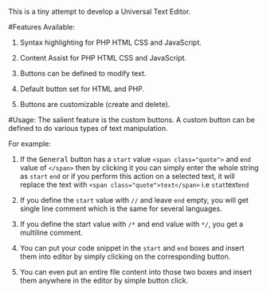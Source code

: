 This is a tiny attempt to develop a Universal Text Editor.


#Features Available:

1. Syntax highlighting for  PHP HTML CSS and JavaScript.

2. Content Assist for PHP HTML CSS and JavaScript.

3. Buttons can be defined to modify text.

4. Default button set for HTML and PHP.

5. Buttons are customizable (create and delete).


#Usage:
The salient feature is the custom buttons. A custom button can be defined to do various types of text manipulation.

For example:

1. If the <kbd class="button">General</kbd> button has a `start` value `<span class="quote">` and `end` value of `</span>`
then by clicking it you can simply enter the whole string as `start` `end` or if you perform this action on
a selected text, it will replace the text with `<span class="quote">text</span>` i.e `stat`text`end`

2. If you define the `start` value with `//` and leave `end` empty, you will get single line comment which is the same for several languages.

3. If you define the start value with `/*` and end value with `*/`, you get a multiline comment.

4. You can put your code snippet in the `start` and `end` boxes and insert them into editor by simply clicking on the corresponding button.

5. You can even put an entire file content into those two boxes and insert them anywhere in the editor by simple button click.


